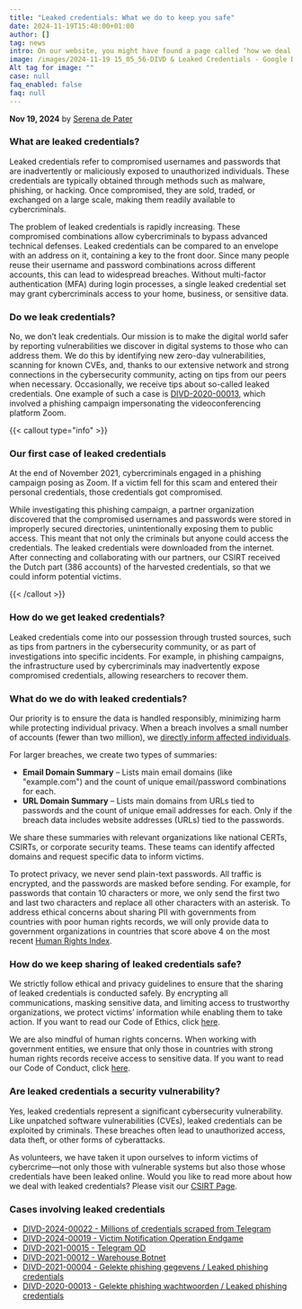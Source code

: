 ```yaml
---
title: "Leaked credentials: What we do to keep you safe"
date: 2024-11-19T15:48:00+01:00
author: []
tag: news
intro: On our website, you might have found a page called ‘how we deal with leaked credentials’ or spotted the case ‘DIVD-2020-00013 Leaked phishing credentials’. Does this mean that our volunteers send out phishing emails and leak the obtained credentials of innocent victims? Of course not!
image: /images/2024-11-19 15_05_56-DIVD & Leaked Credentials - Google Docs.png
Alt tag for image: ""
case: null
faq_enabled: false
faq: null
---
```

**Nov 19, 2024** by [Serena de Pater](https://www.divd.nl/who-we-are/team/people/serena-de-pater/)

### What are leaked credentials?

Leaked credentials refer to compromised usernames and passwords that are inadvertently or maliciously exposed to unauthorized individuals. These credentials are typically obtained through methods such as malware, phishing, or hacking. Once compromised, they are sold, traded, or exchanged on a large scale, making them readily available to cybercriminals.

The problem of leaked credentials is rapidly increasing. These compromised combinations allow cybercriminals to bypass advanced technical defenses. Leaked credentials can be compared to an envelope with an address on it, containing a key to the front door. Since many people reuse their username and password combinations across different accounts, this can lead to widespread breaches. Without multi-factor authentication (MFA) during login processes, a single leaked credential set may grant cybercriminals access to your home, business, or sensitive data.

### Do we leak credentials?

No, we don’t leak credentials. Our mission is to make the digital world safer by reporting vulnerabilities we discover in digital systems to those who can address them. We do this by identifying new zero-day vulnerabilities, scanning for known CVEs, and, thanks to our extensive network and strong connections in the cybersecurity community, acting on tips from our peers when necessary. Occasionally, we receive tips about so-called leaked credentials. One example of such a case is [DIVD-2020-00013](https://csirt.divd.nl/cases/DIVD-2020-00013/), which involved a phishing campaign impersonating the videoconferencing platform Zoom.

{{< callout type="info" >}}

### Our first case of leaked credentials

At the end of November 2021, cybercriminals engaged in a phishing campaign posing as Zoom. If a victim fell for this scam and entered their personal credentials, those credentials got compromised.

While investigating this phishing campaign, a partner organization discovered that the compromised usernames and passwords were stored in improperly secured directories, unintentionally exposing them to public access. This meant that not only the criminals but anyone could access the credentials. The leaked credentials were downloaded from the internet. After connecting and collaborating with our partners, our CSIRT received the Dutch part (386 accounts) of the harvested credentials, so that we could inform potential victims. 

{{< /callout >}}

### How do we get leaked credentials?

Leaked credentials come into our possession through trusted sources, such as tips from partners in the cybersecurity community, or as part of investigations into specific incidents. For example, in phishing campaigns, the infrastructure used by cybercriminals may inadvertently expose compromised credentials, allowing researchers to recover them.

### What do we do with leaked credentials?

Our priority is to ensure the data is handled responsibly, minimizing harm while protecting individual privacy. When a breach involves a small number of accounts (fewer than two million), we [directly inform affected individuals](https://www.divd.nl/warningemail/). 

For larger breaches, we create two types of summaries:

- **Email Domain Summary** – Lists main email domains (like "example.com") and the count of unique email/password combinations for each.
- **URL Domain Summary** – Lists main domains from URLs tied to passwords and the count of unique email addresses for each. Only if the breach data includes website addresses (URLs) tied to the passwords.

We share these summaries with relevant organizations like national CERTs, CSIRTs, or corporate security teams. These teams can identify affected domains and request specific data to inform victims.

To protect privacy, we never send plain-text passwords. All traffic is encrypted, and the passwords are masked before sending. For example, for passwords that contain 10 characters or more, we only send the first two and last two characters and replace all other characters with an asterisk.  To address ethical concerns about sharing PII with governments from countries with poor human rights records, we will only provide data to government organizations in countries that score above 4 on the most recent [Human Rights Index](https://ourworldindata.org/grapher/human-rights-index-vdem).

### How do we keep sharing of leaked credentials safe?

We strictly follow ethical and privacy guidelines to ensure that the sharing of leaked credentials is conducted safely. By encrypting all communications, masking sensitive data, and limiting access to trustworthy organizations, we protect victims’ information while enabling them to take action. If you want to read our Code of Ethics, click [here](https://www.divd.nl/what-we-do/code-of-ethics/).

We are also mindful of human rights concerns. When working with government entities, we ensure that only those in countries with strong human rights records receive access to sensitive data. If you want to read our Code of Conduct, click [here](https://staging.divd.nl/what-we-do/code-of-conduct/).

### Are leaked credentials a security vulnerability?

Yes, leaked credentials represent a significant cybersecurity vulnerability. Like unpatched software vulnerabilities (CVEs), leaked credentials can be exploited by criminals. These breaches often lead to unauthorized access, data theft, or other forms of cyberattacks.

As volunteers, we have taken it upon ourselves to inform victims of cybercrime—not only those with vulnerable systems but also those whose credentials have been leaked online. Would you like to read more about how we deal with leaked credentials? Please visit our [CSIRT Page](https://csirt.divd.nl/credentials/). 

### Cases involving leaked credentials

- [DIVD-2024-00022 - Millions of credentials scraped from Telegram](https://csirt.divd.nl/cases/DIVD-2024-00022/)
- [DIVD-2024-00019 - Victim Notification Operation Endgame](https://csirt.divd.nl/cases/DIVD-2024-00019/)
- [DIVD-2021-00015 - Telegram OD](https://csirt.divd.nl/cases/DIVD-2021-00015/)
- [DIVD-2021-00012 - Warehouse Botnet](https://csirt.divd.nl/cases/DIVD-2021-00012/)
- [DIVD-2021-00004 - Gelekte phishing gegevens / Leaked phishing credentials](https://csirt.divd.nl/cases/DIVD-2021-00004/)
- [DIVD-2020-00013 - Gelekte phishing wachtwoorden / Leaked phishing credentials](https://csirt.divd.nl/cases/DIVD-2020-00013/)
